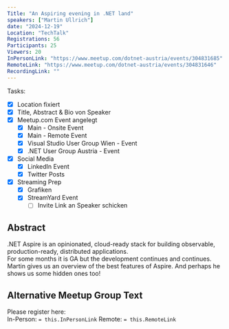```yaml
---
Title: "An Aspiring evening in .NET land"
speakers: ["Martin Ullrich"]
date: "2024-12-19"
Location: "TechTalk"
Registrations: 56
Participants: 25
Viewers: 20
InPersonLink: "https://www.meetup.com/dotnet-austria/events/304831685"
RemoteLink: "https://www.meetup.com/dotnet-austria/events/304831646"
RecordingLink: ""
---
```

Tasks:
- [x] Location fixiert
- [x] Title, Abstract & Bio von Speaker
- [x] Meetup.com Event angelegt
	- [x] Main - Onsite Event
	- [x] Main - Remote Event
	- [x] Visual Studio User Group Wien - Event
	- [x] .NET User Group Austria - Event
- [x] Social Media
	- [x] LinkedIn Event
	- [x] Twitter Posts
- [x] Streaming Prep
	- [x] Grafiken
	- [x] StreamYard Event
		- [ ] Invite Link an Speaker schicken

## Abstract

.NET Aspire is an opinionated, cloud-ready stack for building observable, production-ready, distributed applications.  
For some months it is GA but the development continues and continues.  
Martin gives us an overview of the best features of Aspire. And perhaps he shows us some hidden ones too!

## Alternative Meetup Group Text

Please register here:  
In-Person: `= this.InPersonLink`
Remote: `= this.RemoteLink`